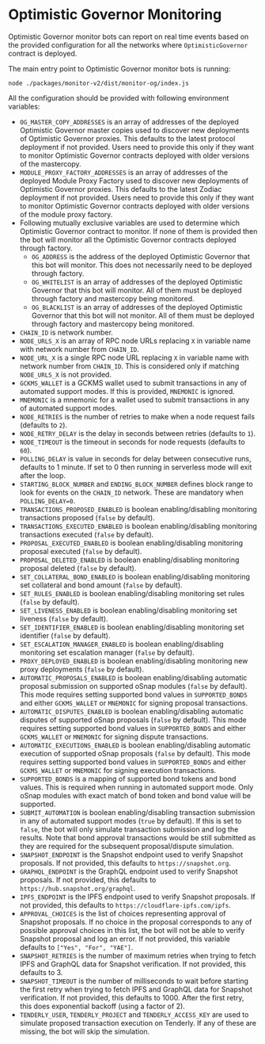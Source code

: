 # Optimistic Governor Monitoring

Optimistic Governor monitor bots can report on real time events based on the provided configuration for all the networks
where `OptimisticGovernor` contract is deployed.

The main entry point to Optimistic Governor monitor bots is running:

```
node ./packages/monitor-v2/dist/monitor-og/index.js
```

All the configuration should be provided with following environment variables:

- `OG_MASTER_COPY_ADDRESSES` is an array of addresses of the deployed Optimistic Governor master copies used to discover
  new deployments of Optimistic Governor proxies. This defaults to the latest protocol deployment if not provided. Users
  need to provide this only if they want to monitor Optimistic Governor contracts deployed with older versions of the
  mastercopy.
- `MODULE_PROXY_FACTORY_ADDRESSES` is an array of addresses of the deployed Module Proxy Factory used to discover new
  deployments of Optimistic Governor proxies. This defaults to the latest Zodiac deployment if not provided. Users need
  to provide this only if they want to monitor Optimistic Governor contracts deployed with older versions of the module
  proxy factory.
- Following mutually exclusive variables are used to determine which Optimistic Governor contract to monitor. If none
  of them is provided then the bot will monitor all the Optimistic Governor contracts deployed through factory.
  - `OG_ADDRESS` is the address of the deployed Optimistic Governor that this bot will monitor. This does not
    necessarily need to be deployed through factory.
  - `OG_WHITELIST` is an array of addresses of the deployed Optimistic Governor that this bot will monitor. All of them
    must be deployed through factory and mastercopy being monitored.
  - `OG_BLACKLIST` is an array of addresses of the deployed Optimistic Governor that this bot will not monitor. All of
    them must be deployed through factory and mastercopy being monitored.
- `CHAIN_ID` is network number.
- `NODE_URLS_X` is an array of RPC node URLs replacing `X` in variable name with network number from `CHAIN_ID`.
- `NODE_URL_X` is a single RPC node URL replacing `X` in variable name with network number from `CHAIN_ID`. This is
  considered only if matching `NODE_URLS_X` is not provided.
- `GCKMS_WALLET` is a GCKMS wallet used to submit transactions in any of automated support modes. If this is provided,
  `MNEMONIC` is ignored.
- `MNEMONIC` is a mnemonic for a wallet used to submit transactions in any of automated support modes.
- `NODE_RETRIES` is the number of retries to make when a node request fails (defaults to `2`).
- `NODE_RETRY_DELAY` is the delay in seconds between retries (defaults to `1`).
- `NODE_TIMEOUT` is the timeout in seconds for node requests (defaults to `60`).
- `POLLING_DELAY` is value in seconds for delay between consecutive runs, defaults to 1 minute. If set to 0 then running
  in serverless mode will exit after the loop.
- `STARTING_BLOCK_NUMBER` and `ENDING_BLOCK_NUMBER` defines block range to look for events on the `CHAIN_ID` network.
  These are mandatory when `POLLING_DELAY=0`.
- `TRANSACTIONS_PROPOSED_ENABLED` is boolean enabling/disabling monitoring transactions proposed (`false` by default).
- `TRANSACTIONS_EXECUTED_ENABLED` is boolean enabling/disabling monitoring transactions executed (`false` by default).
- `PROPOSAL_EXECUTED_ENABLED` is boolean enabling/disabling monitoring proposal executed (`false` by default).
- `PROPOSAL_DELETED_ENABLED` is boolean enabling/disabling monitoring proposal deleted (`false` by default).
- `SET_COLLATERAL_BOND_ENABLED` is boolean enabling/disabling monitoring set collateral and bond amount (`false` by default).
- `SET_RULES_ENABLED` is boolean enabling/disabling monitoring set rules (`false` by default).
- `SET_LIVENESS_ENABLED` is boolean enabling/disabling monitoring set liveness (`false` by default).
- `SET_IDENTIFIER_ENABLED` is boolean enabling/disabling monitoring set identifier (`false` by default).
- `SET_ESCALATION_MANAGER_ENABLED` is boolean enabling/disabling monitoring set escalation manager (`false` by default).
- `PROXY_DEPLOYED_ENABLED` is boolean enabling/disabling monitoring new proxy deployments (`false` by default).
- `AUTOMATIC_PROPOSALS_ENABLED` is boolean enabling/disabling automatic proposal submission on supported oSnap modules
  (`false` by default). This mode requires setting supported bond values in `SUPPORTED_BONDS` and either `GCKMS_WALLET`
  or `MNEMONIC` for signing proposal transactions.
- `AUTOMATIC_DISPUTES_ENABLED` is boolean enabling/disabling automatic disputes of supported oSnap proposals (`false` by
  default). This mode requires setting supported bond values in `SUPPORTED_BONDS` and either `GCKMS_WALLET` or
  `MNEMONIC` for signing dispute transactions.
- `AUTOMATIC_EXECUTIONS_ENABLED` is boolean enabling/disabling automatic execution of supported oSnap proposals (`false`
  by default). This mode requires setting supported bond values in `SUPPORTED_BONDS` and either `GCKMS_WALLET` or
  `MNEMONIC` for signing execution transactions.
- `SUPPORTED_BONDS` is a mapping of supported bond tokens and bond values. This is required when running in automated
  support mode. Only oSnap modules with exact match of bond token and bond value will be supported.
- `SUBMIT_AUTOMATION` is boolean enabling/disabling transaction submission in any of automated support modes (`true` by
  default). If this is set to `false`, the bot will only simulate transaction submission and log the results. Note that
  bond approval transactions would be still submitted as they are required for the subsequent proposal/dispute
  simulation.
- `SNAPSHOT_ENDPOINT` is the Snapshot endpoint used to verify Snapshot proposals. If not provided, this defaults to
  `https://snapshot.org`.
- `GRAPHQL_ENDPOINT` is the GraphQL endpoint used to verify Snapshot proposals. If not provided, this defaults to
  `https://hub.snapshot.org/graphql`.
- `IPFS_ENDPOINT` is the IPFS endpoint used to verify Snapshot proposals. If not provided, this defaults to
  `https://cloudflare-ipfs.com/ipfs`.
- `APPROVAL_CHOICES` is the list of choices representing approval of Snapshot proposals. If no choice in the proposal
  corresponds to any of possible approval choices in this list, the bot will not be able to verify Snapshot proposal and
  log an error. If not provided, this variable defaults to `["Yes", "For", "YAE"]`.
- `SNAPSHOT_RETRIES` is the number of maximum retries when trying to fetch IPFS and GraphQL data for Snapshot
  verification. If not provided, this defaults to 3.
- `SNAPSHOT_TIMEOUT` is the number of milliseconds to wait before starting the first retry when trying to fetch IPFS and
  GraphQL data for Snapshot verification. If not provided, this defaults to 1000. After the first retry, this does
  exponential backoff (using a factor of 2).
- `TENDERLY_USER`, `TENDERLY_PROJECT` and `TENDERLY_ACCESS_KEY` are used to simulate proposed transaction execution on
  Tenderly. If any of these are missing, the bot will skip the simulation.
